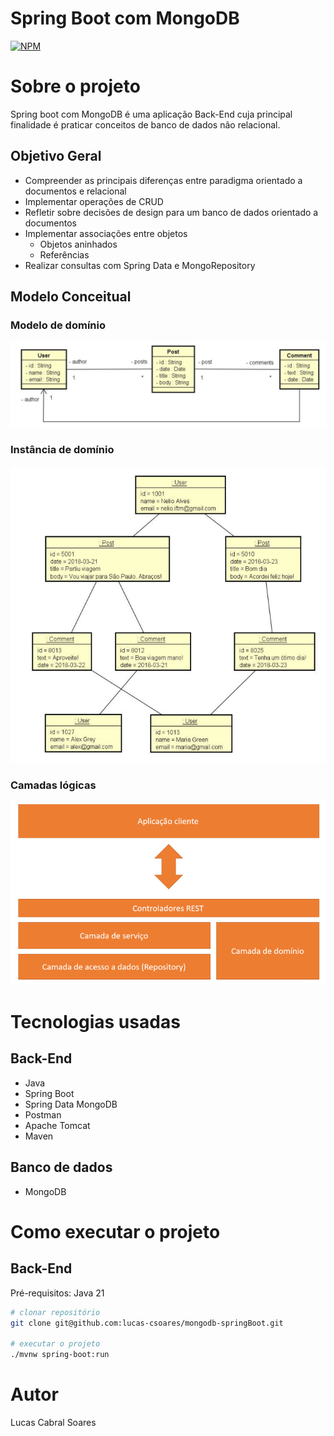 # Spring Boot com MongoDB

[![NPM](https://img.shields.io/npm/l/react)](https://github.com/lucas-csoares/workshop-springboot3-jpa/blob/main/LICENSE)

# Sobre o projeto

Spring boot com MongoDB é uma aplicação Back-End cuja principal finalidade é praticar conceitos de banco de dados não relacional. 

## Objetivo Geral

- Compreender as principais diferenças entre paradigma orientado a documentos e relacional
- Implementar operações de CRUD
- Refletir sobre decisões de design para um banco de dados orientado a documentos
- Implementar associações entre objetos
  - Objetos aninhados
  - Referências
- Realizar consultas com Spring Data e MongoRepository

## Modelo Conceitual

### Modelo de domínio

![img.png](assets/img.png)

### Instância de domínio

![img.png](assets/img2.png)

### Camadas lógicas

![img.png](assets/img3.png)

# Tecnologias usadas

## Back-End

- Java
- Spring Boot
- Spring Data MongoDB
- Postman
- Apache Tomcat
- Maven

## Banco de dados

- MongoDB

# Como executar o projeto

## Back-End

Pré-requisitos: Java 21

```bash
# clonar repositório
git clone git@github.com:lucas-csoares/mongodb-springBoot.git

# executar o projeto
./mvnw spring-boot:run
```

# Autor

Lucas Cabral Soares




